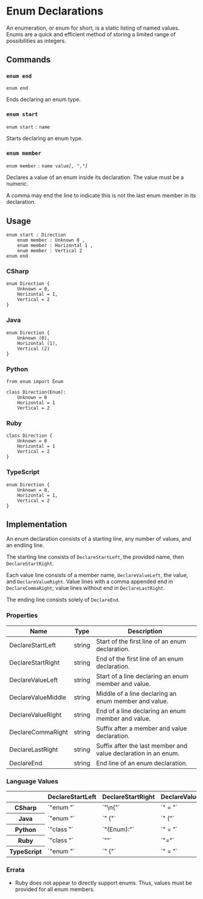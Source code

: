 # Enum Declarations

An enumeration, or enum for short, is a static listing of named values.
Enums are a quick and efficient method of storing a limited range of possibilities as integers.


## Commands

### `enum end`

`enum end`

Ends declaring an enum type.

### `enum start`

`enum start` `:` `name`

Starts declaring an enum type.

### `enum member`

`enum member` `:` `name value`*`[, ","]`*

Declares a value of an enum inside its declaration. The value must be a numeric.

A comma may end the line to indicate this is not the last enum member in its declaration. 


## Usage

```
enum start : Direction
    enum member : Unknown 0 ,
    enum member : Horizontal 1 ,
    enum member : Vertical 2
enum end
```

### CSharp

```
enum Direction {
    Unknown = 0,
    Horizontal = 1,
    Vertical = 2
}
```

### Java

```
enum Direction {
    Unknown (0),
    Horizontal (1),
    Vertical (2)
}
```

### Python

```
from enum import Enum

class Direction(Enum):
    Unknown = 0
    Horizontal = 1
    Vertical = 2
```

### Ruby

```
class Direction {
    Unknown = 0
    Horizontal = 1
    Vertical = 2
}
```

### TypeScript

```
enum Direction {
    Unknown = 0,
    Horizontal = 1,
    Vertical = 2
}
```

## Implementation

An enum declaration consists of a starting line, any number of values, and an endling line.

The starting line consists of `DeclareStartLeft`, the provided name, then `DeclareStartRight`.

Each value line consists of a member name, `DeclareValueLeft`, the value, and `DeclareValueRight`.
Value lines with a comma appended end in `DeclareCommaRight`; value lines without end in `DeclareLastRight`.

The ending line consists solely of `DeclareEnd`.

### Properties

<table>
    <thead>
        <th>Name</th>
        <th>Type</th>
        <th>Description</th>
    </thead>
    <tbody>
        <tr>
            <td>DeclareStartLeft</td>
            <td>string</td>
            <td>Start of the first line of an enum declaration.</td>
        </tr>
        <tr>
            <td>DeclareStartRight</td>
            <td>string</td>
            <td>End of the first line of an enum declaration.</td>
        </tr>
        <tr>
            <td>DeclareValueLeft</td>
            <td>string</td>
            <td>Start of a line declaring an enum member and value.</td>
        </tr>
        <tr>
            <td>DeclareValueMiddle</td>
            <td>string</td>
            <td>Middle of a line declaring an enum member and value.</td>
        </tr>
        <tr>
            <td>DeclareValueRight</td>
            <td>string</td>
            <td>End of a line declaring an enum member and value.</td>
        </tr>
        <tr>
            <td>DeclareCommaRight</td>
            <td>string</td>
            <td>Suffix after a member and value declaration.</td>
        </tr>
        <tr>
            <td>DeclareLastRight</td>
            <td>string</td>
            <td>Suffix after the last member and value declaration in an enum.</td>
        </tr>
        <tr>
            <td>DeclareEnd</td>
            <td>string</td>
            <td>End line of an enum declaration.</td>
        </tr>
    </tbody>
</table>

### Language Values

<table>
    <thead>
        <th></th>
        <th>DeclareStartLeft</th>
        <th>DeclareStartRight</th>
        <th>DeclareValueLeft</th>
        <th>DeclareValueRight</th>
        <th>DeclareCommaRight</th>
        <th>DeclareLastRight</th>
        <th>DeclareEnd</th>
    </thead>
    <tbody>
        <tr>
            <th>CSharp</th>
            <td>`"enum "`</td>
            <td>`"\n{"`</td>
            <td>`" = "`</td>
            <td>`""`</td>
            <td>`","`</td>
            <td>`";"`</td>
            <td>`"}"`</td>
        </tr>
        <tr>
            <th>Java</th>
            <td>`"enum "`</td>
            <td>`" {"`</td>
            <td>`" ("`</td>
            <td>`")"`</td>
            <td>`","`</td>
            <td>`";"`</td>
            <td>`"}"`</td>
        </tr>
        <tr>
            <th>Python</th>
            <td>`"class "`</td>
            <td>`"(Enum):"`</td>
            <td>`" = "`</td>
            <td>`""`</td>
            <td>`""`</td>
            <td>`""`</td>
            <td>`""`</td>
        </tr>
        <tr>
            <th>Ruby</th>
            <td>`"class "`</td>
            <td>`""`</td>
            <td>`"="`</td>
            <td>`""`</td>
            <td>`""`</td>
            <td>`""`</td>
            <td>`""`</td>
        </tr>
        <tr>
            <th>TypeScript</th>
            <td>`"enum "`</td>
            <td>`" {"`</td>
            <td>`" = "`</td>
            <td>`""`</td>
            <td>`","`</td>
            <td>`""`</td>
            <td>`"}"`</td>
        </tr>
    <tbody>
</table>

### Errata

* Ruby does not appear to directly support enums. Thus, values must be provided for all enum members.

